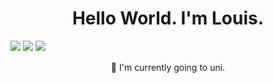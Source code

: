 <h1 align="center">Hello World. I'm Louis.</h1>
<div align="center" style="display: flex; flex-direction: row;">
  <a href="https://louisescher.dev" target="_blank">
    <img src="https://github.com/louisescher/louisescher/assets/66965600/2413672c-d737-4986-a76e-bfd6c229097f" />
  </a>
  &nbsp;
  <a href="https://patreon.com/louis_escher" target="_blank">
    <img src="https://github.com/louisescher/louisescher/assets/66965600/3f7a8ce2-55f4-4a73-9a0e-2b3ffc74402b" />
  </a>
  &nbsp;
  <a href="https://linkedin.com/in/louis_escher" target="_blank">
    <img src="https://github.com/louisescher/louisescher/assets/66965600/7bd56d0b-0278-47e8-8beb-929cb9217c50" />
  </a>
</div>
<br />
<div align="center">
  🔭 I'm currently going to uni.
</div>
